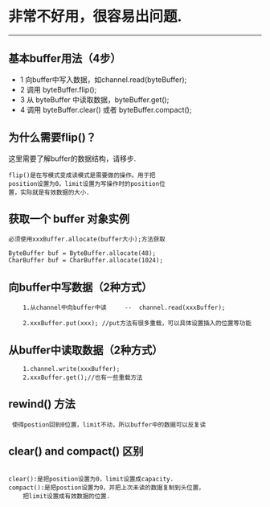 
# 非常不好用，很容易出问题.
--------

## 基本buffer用法（4步）

- 1 向buffer中写入数据，如channel.read(byteBuffer);
- 2 调用 byteBuffer.flip(); 
- 3 从 byteBuffer 中读取数据，byteBuffer.get();
- 4 调用 byteBuffer.clear() 或者 byteBuffer.compact();

## 为什么需要flip()？

这里需要了解buffer的数据结构，请移步.

```
flip()是在写模式变成读模式是需要做的操作。用于把
position设置为0，limit设置为写操作时的position位
置，实际就是有效数据的大小.
```

## 获取一个 buffer 对象实例

`必须使用xxxBuffer.allocate(buffer大小);方法获取`
    
    ByteBuffer buf = ByteBuffer.allocate(48);  
    CharBuffer buf = CharBuffer.allocate(1024);


## 向buffer中写数据（2种方式）

```
    1.从channel中向buffer中读     --  channel.read(xxxBuffer);
    
    2.xxxBuffer.put(xxx); //put方法有很多重载，可以具体设置插入的位置等功能
```

## 从buffer中读取数据（2种方式）

```
    1.channel.write(xxxBuffer);
    2.xxxBuffer.get();//也有一些重载方法
```

## rewind() 方法

` 使得postion回到0位置，limit不动，所以buffer中的数据可以反复读`

## clear() and compact() 区别

```

clear():是把position设置为0，limit设置成capacity.
compact():是把postion设置为0，并把上次未读的数据复制到头位置，
    把limit设置成有效数据的位置.


```